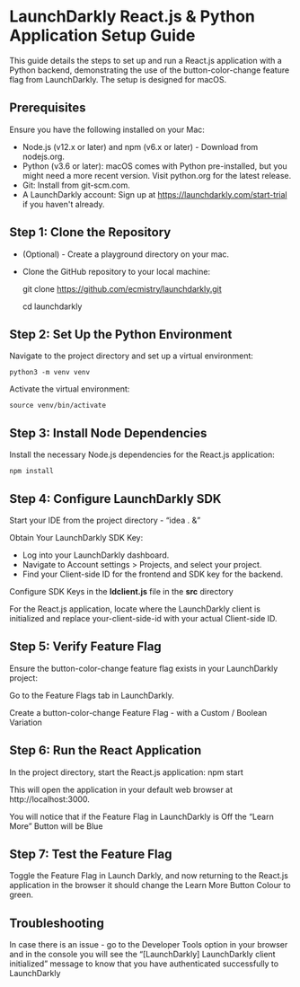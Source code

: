 # LaunchDarkly React.js & Python Application Setup Guide
This guide details the steps to set up and run a React.js application with a Python backend, demonstrating the use of the button-color-change feature flag from LaunchDarkly.
The setup is designed for macOS.


## Prerequisites
Ensure you have the following installed on your Mac:

* Node.js (v12.x or later) and npm (v6.x or later) - Download from nodejs.org.
* Python (v3.6 or later): macOS comes with Python pre-installed, but you might need a more recent version. Visit python.org for the latest release.
* Git: Install from git-scm.com.
* A LaunchDarkly account: Sign up at https://launchdarkly.com/start-trial if you haven't already.


## Step 1: Clone the Repository
* (Optional) - Create a playground directory on your mac.
* Clone the GitHub repository to your local machine:

    git clone https://github.com/ecmistry/launchdarkly.git

    cd launchdarkly

## Step 2: Set Up the Python Environment
Navigate to the project directory and set up a virtual environment:

    python3 -m venv venv

Activate the virtual environment:

    source venv/bin/activate

## Step 3: Install Node Dependencies
Install the necessary Node.js dependencies for the React.js application:

    npm install

## Step 4: Configure LaunchDarkly SDK
Start your IDE from the project directory - “idea . &”

Obtain Your LaunchDarkly SDK Key:

* Log into your LaunchDarkly dashboard.
* Navigate to Account settings > Projects, and select your project.
* Find your Client-side ID for the frontend and SDK key for the backend.

Configure SDK Keys in the **ldclient.js** file in the **src** directory

For the React.js application, locate where the LaunchDarkly client is initialized and replace your-client-side-id with your actual Client-side ID.

## Step 5: Verify Feature Flag
Ensure the button-color-change feature flag exists in your LaunchDarkly project:

Go to the Feature Flags tab in LaunchDarkly.

Create a button-color-change Feature Flag - with a Custom / Boolean Variation

## Step 6: Run the React Application
In the project directory, start the React.js application:
npm start

This will open the application in your default web browser at http://localhost:3000.

You will notice that if the Feature Flag in LaunchDarkly is Off the “Learn More” Button will be Blue

## Step 7: Test the Feature Flag
Toggle the Feature Flag in Launch Darkly, and now returning to the React.js application in the browser it should change the Learn More Button Colour to green.

## Troubleshooting
In case there is an issue - go to the Developer Tools option in your browser and in the console you will see the “[LaunchDarkly] LaunchDarkly client initialized” message to know that you have authenticated successfully to LaunchDarkly
